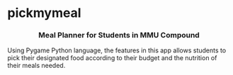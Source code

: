 # pickmymeal
<h3 align = "center">
  Meal Planner for Students in MMU Compound
</h3>
<p>
  Using Pygame Python language, the features in this app allows students to pick their designated food according to their budget and the nutrition of their meals needed.
</p>

